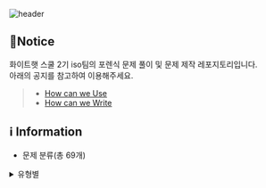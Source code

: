 ![header](https://capsule-render.vercel.app/api?type=venom&color=auto&desc=WHS%20School2_Iso%20team&text=Forensic%20GitHub%20&fontSize=35&height=250&fontColor=black)

## 📃Notice
화이트햇 스쿨 2기 iso팀의 포렌식 문제 풀이 및 문제 제작 레포지토리입니다.
<br>아래의 공지를 참고하여 이용해주세요.
> * [How can we Use](https://github.com/whs2iso/Forensic/discussions/1#discussion-6628249)
> * [How can we Write](https://github.com/whs2iso/Forensic/discussions/2#discussion-6628251)
  
## ℹ️ Information

 * 문제 분류(총 69개)
<details> <summary>유형별</summary> 
    
  > ### disk_forensics
  > 윈도우 / 맥 / 리눅스 / 디스크복구
    
  > ### memory_forensics
  > RAM
    
   > ### mobile_forensics
  > 패킷
    
    > ### multimedia_forensics
    > 안드로이드
    
    > ### network_forensics
    > 스태가노그래피 / 파일시그니처
    
    > ### other_forensics
    > 암호
    
    > ### system_forensics
    > 암호ㅤ
    </details>
  
  <details> 
    <summary>출제 사이트</summary>
    
    > ### Dreamhack
    > 윈도우 / 맥 / 리눅스 / 디스크복구
    
    > ### Suninatas
    > 윈도우 / 맥 / 리눅스 / 디스크복구
    
    > ### H4CKING GAME
    > 윈도우 / 맥 / 리눅스 / 디스크복구
    
    > ### SANS CTF
    > 윈도우 / 맥 / 리눅스 / 디스크복구
    
    > ### xcz
    > 윈도우 / 맥 / 리눅스 / 디스크복구
    
    > ### DFC - 2021
    > RAM
    
    > ### DFC - 2022
    > 패킷
    
    > ### DFC - 2023
    > 안드로이드
    
    > ### root me
    > 스태가노그래피 / 파일시그니처
    
    > ### DFRWS - 2021
    > 암호
    
    > ### 디지털 범인을 찾아라 - 2023
    > 암호ㅤ
    </details>

> 난이도

## 👪 composition (24.05~06)
> 멘토
- 문현지 멘토님
> PL
- 이세영 PL님 
> 팀원
- 김경민 / 김서영 / 류나연 / 박혜미 / 윤지원 / 심주완 / 허은정
